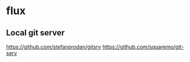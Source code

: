 # flux

## Local git server

https://github.com/stefanprodan/gitsrv
https://github.com/squaremo/git-serv